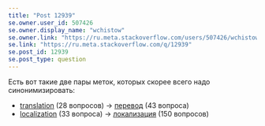 ```yaml
---
title: "Post 12939"
se.owner.user_id: 507426
se.owner.display_name: "wchistow"
se.owner.link: "https://ru.meta.stackoverflow.com/users/507426/wchistow"
se.link: "https://ru.meta.stackoverflow.com/q/12939"
se.post_id: 12939
se.post_type: question
---
```

<p>Есть вот такие две пары меток, которых скорее всего надо синонимизировать:</p>
<ul>
<li><a href="https://ru.stackoverflow.com/questions/tagged/translation" class="post-tag" title="показать вопросы с меткой [translation]" aria-label="показать вопросы с меткой [translation]" rel="tag" aria-labelledby="tag-translation-tooltip-container">translation</a> (28 вопросов) -&gt; <a href="https://ru.stackoverflow.com/questions/tagged/%d0%bf%d0%b5%d1%80%d0%b5%d0%b2%d0%be%d0%b4" class="post-tag" title="показать вопросы с меткой [перевод]" aria-label="показать вопросы с меткой [перевод]" rel="tag" aria-labelledby="tag-перевод-tooltip-container">перевод</a> (43 вопроса)</li>
<li><a href="https://ru.stackoverflow.com/questions/tagged/localization" class="post-tag" title="показать вопросы с меткой [localization]" aria-label="показать вопросы с меткой [localization]" rel="tag" aria-labelledby="tag-localization-tooltip-container">localization</a> (33 вопроса) -&gt; <a href="https://ru.stackoverflow.com/questions/tagged/%d0%bb%d0%be%d0%ba%d0%b0%d0%bb%d0%b8%d0%b7%d0%b0%d1%86%d0%b8%d1%8f" class="post-tag" title="показать вопросы с меткой [локализация]" aria-label="показать вопросы с меткой [локализация]" rel="tag" aria-labelledby="tag-локализация-tooltip-container">локализация</a> (150 вопросов)</li>
</ul>
